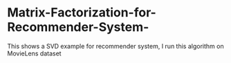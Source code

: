 # Matrix-Factorization-for-Recommender-System-
This shows a SVD example for recommender system, I run this algorithm on MovieLens dataset
